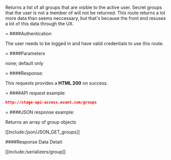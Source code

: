 <!-- --- title: GET /groups -->

Returns a list of all groups that are visible to the active user. Secret groups that the user is not a member of will not be returned. This route returns a lot more data than seems neccessary, but that's because the front end resuses a lot of this data through the UX.

=
####Authentication

The user needs to be logged in and have valid credentials to use this route.

=
####Parameters

none; default only

=
####Response:

This requests provides a <strong>HTML 200</strong> on success.

=
####API request example:
```json
http://stage-api-access.evant.com/groups
```

=
####JSON response example:

Returns an array of group objects

[[include:/json/JSON_GET_groups]]

####Response Data Detail:

[[include:/serializers/group]]